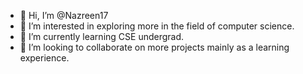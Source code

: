 - 👋 Hi, I’m @Nazreen17
- 👀 I’m interested in exploring more in the field of computer science.
- 🌱 I’m currently learning CSE undergrad.
- 💞️ I’m looking to collaborate on more projects mainly as a learning experience.


<!---
Nazreen17/Nazreen17 is a ✨ special ✨ repository because its `README.md` (this file) appears on your GitHub profile.
You can click the Preview link to take a look at your changes.
--->
